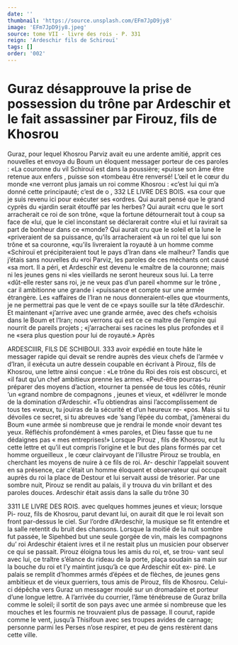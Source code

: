 ```yaml
---
date: ''
thumbnail: 'https://source.unsplash.com/EFm7JpD9jy8'
image: 'EFm7JpD9jy8.jpeg'
source: tome VII - livre des rois - P. 331
reign: 'Ardeschir fils de Schirouï'
tags: []
order: '002'
---
```


# Guraz désapprouve la prise de possession du trône par Ardeschir et le fait assassiner par Firouz, fils de Khosrou

Guraz, pour lequel Khosrou Parviz avait eu une ardente amitié, apprit ces nouvelles et envoya du Boum un éloquent messager porteur de ces paroles : «La couronne du vil Schirouï est dans la poussière; «puisse son âme être retenue aux enfers , puisse son «tombeau être renversé! L’œil et le cœur du monde
«ne verront plus jamais un roi comme Khosrou : «c’est lui qui m’a donné cette principauté; c’est de
o
, 332 LE LIVRE DES BOIS.
«sa cour que je suis revenu ici pour exécuter ses «ordres. Qui aurait pensé que le grand cyprès du «jardin serait étouffé par les herbes? Qui aurait
«cru que le sort arracherait ce roi de son trône, «que la fortune détournerait tout à coup sa face de «lui, que le ciel inconstant se déclarerait contre «lui et lui ravirait sa part de bonheur dans ce «monde? Qui aurait cru que le soleil et la lune le «priveraient de sa puissance, qu’ils arracheraient
«à un roi tel que lui son trône et sa couronne, «qu’ils livreraient la royauté à un homme comme «Schirouï et précipiteraient tout le pays d’Iran dans
«le malheur? Tandis que j’étais sans nouvelles du
«roi Parviz, les paroles de ces méchants ont causé
«sa mort. Il a péri, et Ardeschir est devenu le «maître de la couronne; mais ni les jeunes gens ni «les vieillards ne seront heureux sous lui. La terre «dût-elle rester sans roi, je ne veux pas d’un pareil «homme sur le trône , car il ambitionne une grande
i «puissance et compte sur une armée étrangère. Les «affaires de l’Iran ne nous donneraient-elles que «tourments, je ne permettrai pas que le vent de ce «pays souille sur la tête d’Ardeschir. Et maintenant «j’arrive avec une grande armée, avec des chefs «choisis dans le Boum et l’Iran; nous verrons qui est
ce ce maître de l’empire qui nourrit de pareils projets ; «j’arracherai ses racines les plus profondes et il ne «sera plus question pour lui de royauté.» Après

ARDESCIIIR, FILS DE SCHIBOUI. 333 avoir expédié en toute hâte le messager rapide qui
devait se rendre auprès des vieux chefs de l’armée v d’Iran, il exécuta un autre dessein coupable en écrivant à Pirouz, fils de Khosrou, une lettre ainsi conçue : «Le trône du Roi des rois est obscurci, et
«il faut qu’un chef ambitieux prenne les armes. «Peut-être pourras-tu préparer des moyens d’action, «tourner ta pensée de tous les côtés, réunir ’un
«grand nombre de compagnons , jeunes et vieux, et «délivrer le monde de la domination d’Ardeschir.
«Tu obtiendras ainsi l’accomplissement de tous tes
«vœux, tu jouiras de la sécurité et d’un heureux re-
«pos. Mais si tu dévoiles ce secret, si tu abreuves «de ’sang l’épée du combat, j’amènerai du Boum
«une armée si nombreuse que je rendrai le monde «noir devant tes yeux. Réfléchis profondément à
«mes paroles, et Dieu fasse que tu ne dédaignes pas « mes entreprises!» Lorsque Pirouz , fils de Khosrou, eut lu cette lettre et qu’il eut compris l’origine et le
but des plans formés par cet homme orgueilleux , le cœur clairvoyant de l’illustre Pirouz se troubla, en cherchant les moyens de nuire à ce fils de roi. Ar- deschir l’appelait souvent en sa présence, car c’était
un homme éloquent et observateur qui occupait auprès du roi la place de Destour et lui servait aussi de trésorier. Par une sombre nuit, Pirouz se rendit au palais, il y trouva du vin brillant et des paroles douces. Ardeschir était assis dans la salle du trône
30

3311 LE LIVRE DES ROIS.
avec quelques hommes jeunes et vieux; lorsque Pi- rouz, fils de Khosrou, parut devant lui, on aurait dit que le roi levait son front par-dessus le ciel. Sur l’ordre d’Ardeschir, la musique se fit entendre et la
salle retentit du bruit des chansons. Lorsque la moitié de la nuit sombre fut passée, le Sipehbed
but une seule gorgée de vin, mais les compagnons du’ roi Ardeschir étaient ivres et il ne restait plus un musicien pour observer ce qui se passait.
Pirouz éloigna tous les amis du roi, et, se trou- vant seul avec lui, ce traître s’élance du rideau de
la porte, plaça soudain sa main sur la bouche du roi et l’y maintint jusqu’à ce que Ardeschir eût ex-
piré. Le palais se remplit d’hommes armés d’épées et
de flèches, de jeunes gens ambitieux et de vieux
guerriers, tous amis de Pirouz, fils de Khosrou. Celui-ci dépêcha vers Guraz un messager moulé sur
un dromadaire et porteur d’une longue lettre. A l’arrivée du courrier, l’âme ténébreuse de Guraz
brilla comme le soleil; il sortit de son pays avec
une armée si nombreuse que les mouches et les
fourmis ne trouvaient plus de passage. Il courut,
rapide comme le vent, jusqu’à Thisifoun avec ses
troupes avides de carnage; personne parmi les Perses n’ose respirer, et peu de gens restèrent dans
cette ville.
